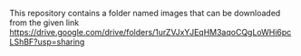 This repository contains a folder named images that can be downloaded from the given link 
https://drive.google.com/drive/folders/1urZVJxYJEqHM3aqoCQgLoWHi6pcLShBF?usp=sharing
